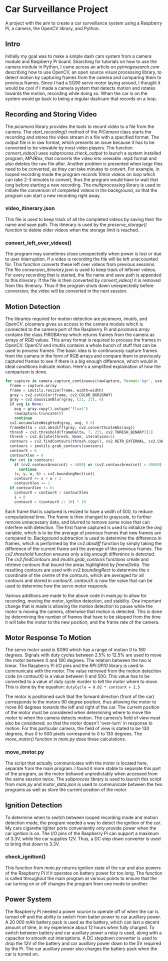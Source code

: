 # Car Surveillance Project
A project with the aim to create a car surveillance system using a Raspberry Pi, a camera, the OpenCV library, and Python.

## Intro
Initially my goal was to make a simple dash cam system from a camera module and Raspberry Pi board. Searching for
tutorials on how to use the camera module in Python, I came across an article on *pyimagesearch.com* describing how to use
OpenCV, an open source visual processing library, to detect motion by capturing frames from the camera and comparing them to previous frames. Since I had a SG90 servo motor laying around, I thought it would be cool if I made a camera system that detects motion
and rotates towards the motion, recording while doing so. When the car is on the system would go back to being a regular
dashcam that records on a loop.

## Recording and Storing Video
The *picamera* library provides the tools to record video to a file from the camera. The *start_recording()* method of the *PiCamera* class starts the recording and stores the video stream in a file with a specified format. The output file is in raw format, which presents an issue because it has to be converted to be viewable by most video players. The function *convert_video()* uses *subprocess.check_output* to launch a system installed program, *MP4Box*, that converts the video into viewable .mp4 format and also deletes the raw file after. Another problem is presented when large files need to be converted, as they can take minutes to convert. For example, in looped recording mode the program records 10min videos on loop which can take 2-3 minutes to convert, thus the program would have to wait that long before starting a new recording. The *multiprocessing* library is used to initiate the conversion of completed videos in the background, so that the program can start a new recording right away.

### video_itinerary.json
This file is used to keep track of all the completed videos by saving their file name and save path. This itinerary is used by the *preserve_storage()* function to delete older videos when the storage limit is reached.

### convert_left_over_videos()
The program may sometimes close unexpectedly when power is lost or due to user interruption. If a video is recording the file will be left unaccounted for. This function converts these left over videos from previous sessions. The file *conversion_itinerary.json* is used to keep track of leftover videos. For every recording that is started, the file name and save path is appended to this itinerary. If the file is then converted by *convert_video()* it is removed from this itinerary. Thus if the program shuts down unexpectedly before conversion, the video will be converted in the next session. 

## Motion Detection
The libraries required for motion detection are *picamera*, *imutils*, and *OpenCV*. picamera gives us access
to the camera module which is connected to the camera port of the Raspberry Pi and *picamera.array* contains the class
*PiRGBArray* which returns frames from the camera as arrays of RGB values. This array format is required to process the frames in OpenCV. OpenCV and imutils contains a whole bunch of stuff that can be used to process frames. The basic idea is to continuously capture frames from the camera in the form of RGB arrays and compare them to previously captured frames to see if there is a big enough difference, which would in ideal conditions indicate motion. Here's a simplified explaination of how the comparison is done. 
```python
for capture in camera.capture_continuous(rawCapture, format='bgr', use_video_port=True):
  frame = capture.array
  frame = imutils.resize(frame, width=width)  
  gray = cv2.cvtColor(frame, cv2.COLOR_BGR2GRAY) 
  gray = cv2.GaussianBlur(gray, (21, 21), 0)
  if avg is None:
    avg = gray.copy().astype("float")
    rawCapture.truncate(0)
    continue
  cv2.accumulateWeighted(gray, avg, 0.5)
  frameDelta = cv2.absdiff(gray, cv2.convertScaleAbs(avg))
  thresh = cv2.threshold(frameDelta, 7, 255, cv2.THRESH_BINARY)[1]
  thresh = cv2.dilate(thresh, None, iterations=5)
  contours = cv2.findContours(thresh.copy(), cv2.RETR_EXTERNAL, cv2.CHAIN_APPROX_SIMPLE)
  contours = imutils.grab_contours(contours)
  contourX = 0
  contourXlen = 0
  for cnt in contours:
    if (cv2.contourArea(cnt) < 4000) or (cv2.contourArea(cnt) > 40000):
      continue
    (x, y, w, h) = cv2.boundingRect(cnt)
    contourX += x + w / 2
    contourXlen += 1
  if contourXlen != 0:
    contourX = contourX / contourXlen
    i = 0
    contourX = (contourX // 10) * 10
```
Each frame that is captured is resized to have a width of 500, to reduce computational time. The frame is then changed to grayscale, to further remove unnecessary data, and blurred to remove some noise that can interfere with detection. The first frame captured is used to initialize the *avg* variable, which is to be the average of previous frames that new frames are compared to. Background subtraction is used to determine the difference in frames, which is performed by the *cv2.absdiff* function by simply taking the difference of the current frame and the average of the previous frames. The *cv2.threshold* function ensures only a big enough difference is detected. The *cv2.findContours* and *imutils.grab_contours* functions create and retrieve contours that bound the areas highlighted by *frameDelta*. The resulting contours are used with *cv2.boundingRect* to determine the x coordinate of the centre of the contours, which are averaged for all contours and stored in *contourX*. contourX is now the value that can be used to determine how the servo motor responds.

Various additions are made to the above code in *main.py* to allow for recording, moving the motor, ignition detection, and stability. One important change that is made is allowing the motion detection to pause while the motor is moving the camera, otherwise that motion is detected. This is done by determining the number of frames that have to be skipped from the time it will take the motor to the new position, and the frame rate of the camera.

## Motor Response To Motion
The servo motor used is SG90 which has a range of motion 0 to 180 degrees. Signals with duty cycles between 2.5% to 12.5% are used to move the motor between 0 and 180 degrees. The relation between the two is linear. The Raspberry Pi I/O pins and the *RPi.GPIO* library is used to communicate with the motor. The value retrieved from the motion detection code (in contourX) is a value between 0 and 500. This value has to be converted to a value of duty cycle inorder to tell the motor where to move. This is done by the equation: `dutyCycle = 0.02 * contourX + 2.5`

The motor is positioned such that the forward direction (front of the car) corresponds to the motors 90 degree position, thus allowing the motor to move 90 degrees towards the left and right of the car. The current position of the motor must be considered when determining where to move the motor to when the camera detects motion. The camera's field of view must also be considered, so that the motor doesn't 'over-turn' in response to motion. For this particular camera, the field of view is stated to be 130 degrees, thus 0 to 500 pixels correspond to 0 to 130 degrees. The *move_motor()* function in *main.py* does these calculations.

### move_motor.py
The script that actually communicates with the motor is located here, separate from the main program. I found it more stable to separate this part of the program, as the motor behaved unpredictably when accessed from the same session twice. The *subprocess* library is used to launch this script from *main.py* and *motor_data.json* is used to communicate between the two programs as well as store the current position of the motor. 

## Ignition Detection
To determine when to switch between looped recording mode and motion detection mode, the program needed a way to detect the ignition of the car. My cars cigarette lighter ports conveniently only provide power when the car ignition is on. The I/O pins of the Raspberry Pi can support a maximum of 3.3V, while the car supplies 12V. Thus, a DC step down converter is used to bring that down to 3.3V.

### check_ignition()
This function from *main.py* returns ignition state of the car and also powers of the Raspberry Pi if it operates on battery power for too long. The function is called throughout the main program at various points to ensure that the car turning on or off changes the program from one mode to another.

## Power System
The Raspberry Pi needed a power source to operate off of when the car is turned off and the ability to switch from batter power to car auxillary power. A 20 000 mAh battery pack is used as the battery, which can last a decent amount of time, in my experience about 12 hours when fully charged. To switch between battery and car auxillary power a relay is used, along with a capacitor to smooth out interuptions. A DC stepdown converter is used to drop the 12V of the battery and car auxillary power down to the 5V required by the Pi. The car auxillary power also charges the battery pack when the car is turned on. 

